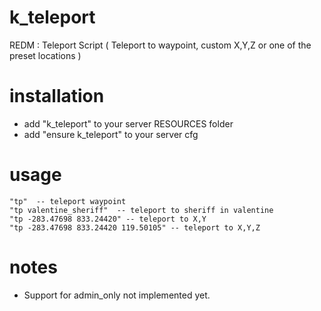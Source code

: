 # k_teleport
REDM : Teleport Script ( Teleport to waypoint, custom X,Y,Z or one of the preset locations )

# installation
- add "k_teleport" to your server RESOURCES folder
- add "ensure k_teleport" to your server cfg

# usage
    "tp"  -- teleport waypoint
    "tp valentine_sheriff"  -- teleport to sheriff in valentine
    "tp -283.47698 833.24420" -- teleport to X,Y 
    "tp -283.47698 833.24420 119.50105" -- teleport to X,Y,Z

# notes
- Support for admin_only not implemented yet.
